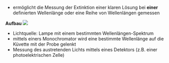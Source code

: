 - ermöglicht die Messung der Extinktion einer klaren Lösung bei **einer** definierten Wellenlänge oder eine Reihe von Wellenlängen gemessen 

**Aufbau**
![](Pasted%20image%2020241017123457.png)
- Lichtquelle: Lampe mit einem bestimmten Wellenlängen-Spektrum
- mittels einers Monochromator wird eine bestimmte Wellenlänge auf die Küvette mit der Probe gelenkt
- Messung des austretenden Lichts mittels eines Detektors (z.B. einer photoelektrischen Zelle)
